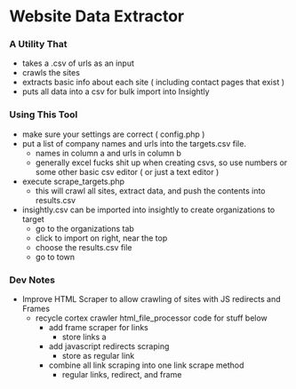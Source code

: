 Website Data Extractor
======================


### A Utility That
- takes a .csv of urls as an input
- crawls the sites
- extracts basic info about each site ( including contact pages that exist )
- puts all data into a csv for bulk import into Insightly


### Using This Tool
- make sure your settings are correct ( config.php )
- put a list of company names and urls into the targets.csv file.
  - names in column a and urls in column b
  - generally excel fucks shit up when creating csvs, so use numbers or some other basic csv editor ( or just a text editor )
- execute scrape_targets.php
  - this will crawl all sites, extract data, and push the contents into results.csv
- insightly.csv can be imported into insightly to create organizations to target
  - go to the organizations tab
  - click to import on right, near the top
  - choose the results.csv file
  - go to town

  
### Dev Notes
- Improve HTML Scraper to allow crawling of sites with JS redirects and Frames
  - recycle cortex crawler html_file_processor code for stuff below
	- add frame scraper for links
		- store links a 
	- add javascript redirects scraping
		- store as regular link
	- combine all link scraping into one link scrape method
		- regular links, redirect, and frame